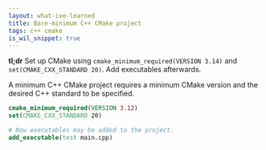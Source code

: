 ```yaml
---
layout: what-ive-learned
title: Bare-minimum C++ CMake project
tags: c++ cmake
is_wil_snippet: true
---
```

**tl;dr** Set up CMake using `cmake_minimum_required(VERSION 3.14)` and `set(CMAKE_CXX_STANDARD 20)`. Add executables afterwards.

A minimum C++ CMake project requires a minimum CMake version and the desired C++ standard to be specified.

```cmake
cmake_minimum_required(VERSION 3.12)
set(CMAKE_CXX_STANDARD 20)

# Now executables may be added to the project.
add_executable(test main.cpp)
```
